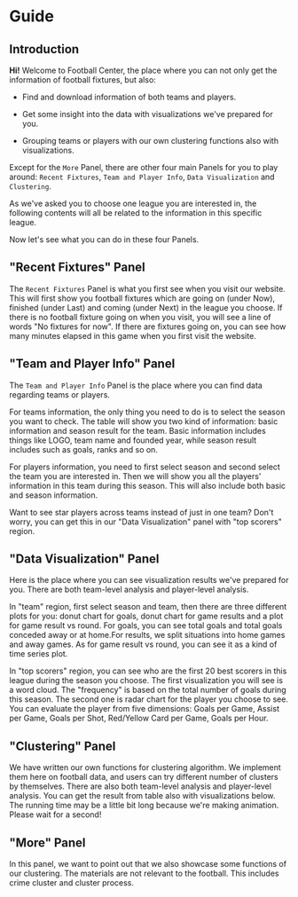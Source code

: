 # Guide

## Introduction

**Hi!** Welcome to Football Center, the place where you can not only get the 
information of football fixtures, but also:

- Find and download information of both teams and players.

- Get some insight into the data with visualizations we've prepared for you.

- Grouping teams or players with our own clustering functions also with
  visualizations.

Except for the `More` Panel, there are other four main Panels for you to play 
around: `Recent Fixtures`, `Team and Player Info`, `Data Visualization` and
`Clustering`. 

As we've asked you to choose one league you are interested in, the following 
contents will all be related to the information in this specific league.

Now let's see what you can do in these four Panels.

## "Recent Fixtures" Panel

The `Recent Fixtures` Panel is what you first see when you visit our website. 
This will first show you football fixtures which are going on (under Now), 
finished (under Last) and coming (under Next) in the league you choose. If 
there is no football fixture going on when you visit, you will see a line of
words "No fixtures for now". If there are fixtures going on, you can see how 
many minutes elapsed in this game when you first visit the website.


## "Team and Player Info" Panel

The `Team and Player Info` Panel is the place where you can find data regarding
teams or players.

For teams information, the only thing you need to do is to select the season 
you want to check. The table will show you two kind of information: basic 
information and season result for the team. Basic information includes things 
like LOGO, team name and founded year, while season result includes such as 
goals, ranks and so on.

For players information, you need to first select season and second select the 
team you are interested in. Then we will show you all the players' information 
in this team during this season. This will also include both basic and season 
information.

Want to see star players across teams instead of just in one team? Don't worry, 
you can get this in our "Data Visualization" panel with "top scorers" region.

## "Data Visualization" Panel

Here is the place where you can see visualization results we've prepared for 
you. There are both team-level analysis and player-level analysis.

In "team" region, first select season and team, then there are three different 
plots for you: donut chart for goals, donut chart for game results and a plot 
for game result vs round. For goals, you can see total goals and total goals 
conceded away or at home.For results, we split situations into home games and 
away games. As for game result vs round, you can see it as a kind of time series
plot.

In "top scorers" region, you can see who are the first 20 best scorers in this 
league during the season you choose. The first visualization you will see is a 
word cloud. The "frequency" is based on the total number of goals during this 
season. The second one is radar chart for the player you choose to see. You
can evaluate the player from five dimensions: Goals per Game, Assist per Game, 
Goals per Shot, Red/Yellow Card per Game, Goals per Hour.


## "Clustering" Panel

We have written our own functions for clustering algorithm. We implement them 
here on football data, and users can try different number of clusters by 
themselves. There are also both team-level analysis and player-level analysis. 
You can get the result from table also with visualizations below. The running 
time may be a little bit long because we're making animation. Please wait for 
a second!

## "More" Panel

In this panel, we want to point out that we also showcase some functions of 
our clustering. The materials are not relevant to the football. This includes 
crime cluster and cluster process.